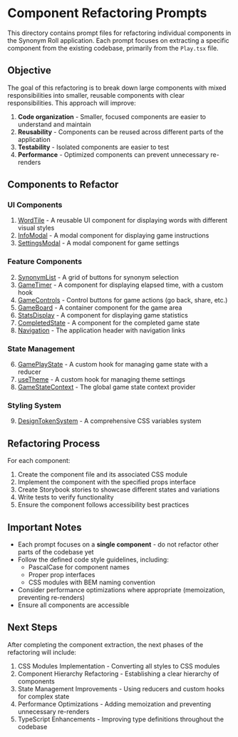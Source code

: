# Component Refactoring Prompts

This directory contains prompt files for refactoring individual components in the Synonym Roll application. Each prompt focuses on extracting a specific component from the existing codebase, primarily from the `Play.tsx` file.

## Objective

The goal of this refactoring is to break down large components with mixed responsibilities into smaller, reusable components with clear responsibilities. This approach will improve:

1. **Code organization** - Smaller, focused components are easier to understand and maintain
2. **Reusability** - Components can be reused across different parts of the application
3. **Testability** - Isolated components are easier to test
4. **Performance** - Optimized components can prevent unnecessary re-renders

## Components to Refactor

### UI Components
1. [WordTile](./01-WordTile.md) - A reusable UI component for displaying words with different visual styles
11. [InfoModal](./11-InfoModal.md) - A modal component for displaying game instructions
12. [SettingsModal](./12-SettingsModal.md) - A modal component for game settings

### Feature Components
2. [SynonymList](./02-SynonymList.md) - A grid of buttons for synonym selection
3. [GameTimer](./03-GameTimer.md) - A component for displaying elapsed time, with a custom hook
4. [GameControls](./04-GameControls.md) - Control buttons for game actions (go back, share, etc.)
5. [GameBoard](./05-GameBoard.md) - A container component for the game area
7. [StatsDisplay](./07-StatsDisplay.md) - A component for displaying game statistics
8. [CompletedState](./08-CompletedState.md) - A component for the completed game state
10. [Navigation](./10-Navigation.md) - The application header with navigation links

### State Management
6. [GamePlayState](./06-GamePlayState.md) - A custom hook for managing game state with a reducer
13. [useTheme](./13-useTheme.md) - A custom hook for managing theme settings
14. [GameStateContext](./14-GameStateContext.md) - The global game state context provider

### Styling System
9. [DesignTokenSystem](./09-DesignTokenSystem.md) - A comprehensive CSS variables system

## Refactoring Process

For each component:

1. Create the component file and its associated CSS module
2. Implement the component with the specified props interface
3. Create Storybook stories to showcase different states and variations
4. Write tests to verify functionality
5. Ensure the component follows accessibility best practices

## Important Notes

- Each prompt focuses on a **single component** - do not refactor other parts of the codebase yet
- Follow the defined code style guidelines, including:
  - PascalCase for component names
  - Proper prop interfaces
  - CSS modules with BEM naming convention
- Consider performance optimizations where appropriate (memoization, preventing re-renders)
- Ensure all components are accessible

## Next Steps

After completing the component extraction, the next phases of the refactoring will include:

1. CSS Modules Implementation - Converting all styles to CSS modules
2. Component Hierarchy Refactoring - Establishing a clear hierarchy of components
3. State Management Improvements - Using reducers and custom hooks for complex state
4. Performance Optimizations - Adding memoization and preventing unnecessary re-renders
5. TypeScript Enhancements - Improving type definitions throughout the codebase
